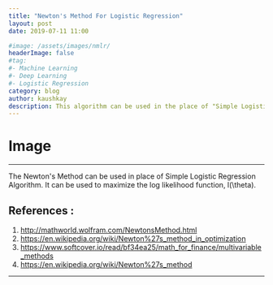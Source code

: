 ```yaml
---
title: "Newton's Method For Logistic Regression"
layout: post
date: 2019-07-11 11:00

#image: /assets/images/nmlr/
headerImage: false
#tag:
#- Machine Learning
#- Deep Learning
#- Logistic Regression
category: blog
author: kaushkay
description: This algorithm can be used in the place of "Simple Logistic Regression".
---
```



# Image
---

The Newton's Method can be used in place of Simple Logistic Regression Algorithm. It can be used to maximize the log likelihood function, l(\theta).






## References :
1. <http://mathworld.wolfram.com/NewtonsMethod.html>
2. <https://en.wikipedia.org/wiki/Newton%27s_method_in_optimization>
3. <https://www.softcover.io/read/bf34ea25/math_for_finance/multivariable_methods>
4. <https://en.wikipedia.org/wiki/Newton%27s_method>

---
